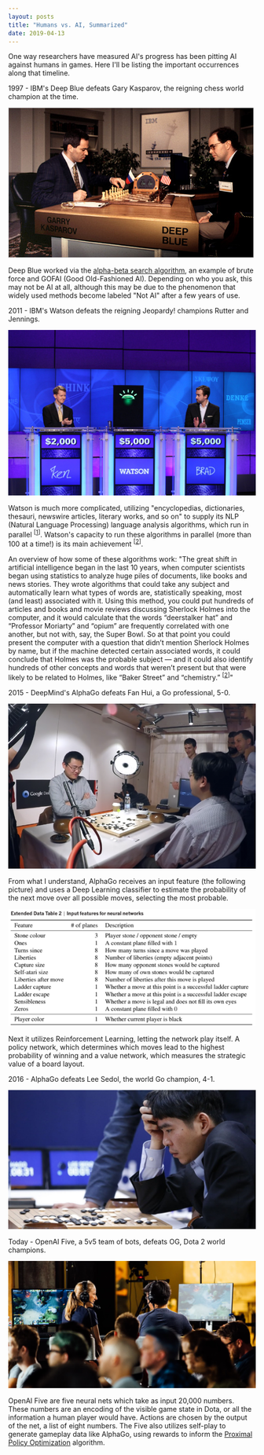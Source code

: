 ```yaml
---
layout: posts
title: "Humans vs. AI, Summarized"
date: 2019-04-13
---
```


One way researchers have measured AI's progress has been pitting AI against humans in games. Here I'll be listing the important occurrences along that timeline.

1997 - IBM's Deep Blue defeats Gary Kasparov, the reigning chess world champion at the time.

<img src="/assets/img/posts/2019-04-13-Human-AI-Competition/Kasparov-DeepBlue.jpg" alt="Kasparov and Deep Blue">

Deep Blue worked via the [alpha-beta search algorithm](https://en.wikipedia.org/wiki/Alpha%E2%80%93beta_pruning), an example of brute force and GOFAI (Good Old-Fashioned AI).
Depending on who you ask, this may not be AI at all, although this may be due to the phenomenon that widely used methods become labeled "Not AI" after a few years of use.

2011 - IBM's Watson defeats the reigning Jeopardy! champions Rutter and Jennings.

<img src="/assets/img/posts/2019-04-13-Human-AI-Competition/Jeopardy-Watson.jpg" alt="Watson">

Watson is much more complicated, utilizing "encyclopedias, dictionaries, thesauri, newswire articles, literary works, and so on"  to supply its NLP (Natural Language Processing) language analysis algorithms, which run in parallel <sup>[[1](http://www.aaai.org/Magazine/Watson/watson.php)]</sup>. Watson's capacity to run these algorithms in parallel (more than 100 at a time!) is its main achievement <sup>[[2](https://www.nytimes.com/2010/06/20/magazine/20Computer-t.html)]</sup>.

An overview of how some of these algorithms work:
"The great shift in artificial intelligence began in the last 10 years, when computer scientists began using statistics to analyze huge piles of documents, like books and news stories. They wrote algorithms that could take any subject and automatically learn what types of words are, statistically speaking, most (and least) associated with it. Using this method, you could put hundreds of articles and books and movie reviews discussing Sherlock Holmes into the computer, and it would calculate that the words “deerstalker hat” and “Professor Moriarty” and “opium” are frequently correlated with one another, but not with, say, the Super Bowl. So at that point you could present the computer with a question that didn’t mention Sherlock Holmes by name, but if the machine detected certain associated words, it could conclude that Holmes was the probable subject — and it could also identify hundreds of other concepts and words that weren’t present but that were likely to be related to Holmes, like “Baker Street” and “chemistry.” <sup>[[2](https://www.nytimes.com/2010/06/20/magazine/20Computer-t.html)]</sup>"

2015 - DeepMind's AlphaGo defeats Fan Hui, a Go professional, 5-0.

<img src="/assets/img/posts/2019-04-13-Human-AI-Competition/Hui-Alphago.png" alt="Fan Hui and Alphago">

From what I understand, AlphaGo receives an input feature (the following picture) and uses a Deep Learning classifier to estimate the probability of the next move over all possible moves, selecting the most probable.

<img src="/assets/img/posts/2019-04-13-Human-AI-Competition/Alphago-features.png" alt="AlphaGo Features">

Next it utilizes Reinforcement Learning, letting the network play itself. A policy network, which determines which moves lead to the highest probability of winning and a value network, which measures the strategic value of a board layout.

2016 - AlphaGo defeats Lee Sedol, the world Go champion, 4-1.

<img src="/assets/img/posts/2019-04-13-Human-AI-Competition/Sedol-Alphago.jpg" alt="Lee Sedol and Alphago">

Today - OpenAI Five, a 5v5 team of bots, defeats OG, Dota 2 world champions.

<img src="/assets/img/posts/2019-04-13-Human-AI-Competition/OpenAI-Five.jpg" alt="OpenAI Five">

OpenAI Five are five neural nets which take as input 20,000 numbers. These numbers are an encoding of the visible game state in Dota, or all the information a human player would have. Actions are chosen by the output of the net, a list of eight numbers. The Five also utilizes self-play to generate gameplay data like AlphaGo, using rewards to inform the [Proximal Policy Optimization](https://openai.com/blog/openai-baselines-ppo/) algorithm.
